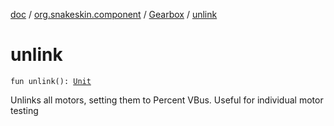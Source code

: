 [doc](../../index.md) / [org.snakeskin.component](../index.md) / [Gearbox](index.md) / [unlink](./unlink.md)

# unlink

`fun unlink(): `[`Unit`](https://kotlinlang.org/api/latest/jvm/stdlib/kotlin/-unit/index.html)

Unlinks all motors, setting them to Percent VBus.  Useful for individual motor testing

